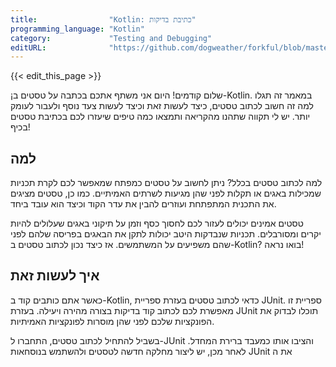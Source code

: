 ```yaml
---
title:                "Kotlin: כתיבת בדיקות"
programming_language: "Kotlin"
category:             "Testing and Debugging"
editURL:              "https://github.com/dogweather/forkful/blob/master/content/he/kotlin/writing-tests.md"
---
```


{{< edit_this_page >}}

¡שלום קודמים! היום אני משתף אתכם בכתבה על טסטים ב-Kotlin. במאמר זה תגלו למה זה חשוב לכתוב טסטים, כיצד לעשות זאת וכיצד לעשות צעד נוסף ולעבור לעומק יותר. יש לי תקווה שתהנו מהקריאה ותמצאו כמה טיפים שיעזרו לכם בכתיבת טסטים בכיף!

## למה

למה לכתוב טסטים בכלל? ניתן לחשוב על טסטים כמפתח שמאפשר לכם לקרת תכניות שמכילות באגים או תקלות לפני שהן מגיעות לשרתים האמיתיים. כמו כן, טסטים מציגים את התכנית המתפתחת ועוזרים להבין את עדר הקוד וכיצד הוא עובד ביחד.

טסטים אמינים יכולים לעזור לכם לחסוך כסף וזמן על תיקוני באגים שעלולים להיות יקרים ומסורבלים. תכניות שנבדקות היטב יכולות לתקן את הבאגים בפריסה שלהם לפני שהם משפיעים על המשתמשים. אז כיצד נכון לכתוב טסטים ב-Kotlin? בואו נראה!

## איך לעשות זאת

כאשר אתם כותבים קוד ב-Kotlin, כדאי לכתוב טסטים בעזרת ספריית JUnit. ספריית זו מאפשרת לכם לכתוב קוד בדיקות בצורה מהירה ויעילה. בעזרת JUnit תוכלו לבדוק את הפונקציות שלכם לפני שהן מוסרות לפונקציות האמיתיות.

בשביל להתחיל לכתוב טסטים, התחברו ל-JUnit והציבו אותו כמעבד ברירת המחדל. לאחר מכן, יש ליצור מחלקה חדשה לטסטים ולהשתמש בנוסחאות JUnit את ה